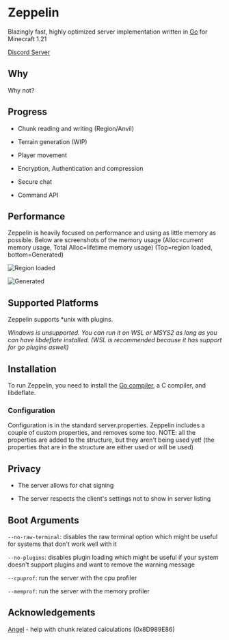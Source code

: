 # Zeppelin
Blazingly fast, highly optimized server implementation written in [Go](https://go.dev) for Minecraft 1.21

[Discord Server](https://discord.gg/T8qEtDWPak)

## Why
Why not?

## Progress
- Chunk reading and writing (Region/Anvil)

- Terrain generation (WIP)

- Player movement

- Encryption, Authentication and compression

- Secure chat

- Command API

## Performance
Zeppelin is heavily focused on performance and using as little memory as possible. Below are screenshots of the memory usage (Alloc=current memory usage, Total Alloc=lifetime memory usage) (Top=region loaded, bottom=Generated)

![Region loaded](https://github.com/user-attachments/assets/e6dc0d87-48f7-49b6-a425-c4090f17f009)

![Generated](https://github.com/user-attachments/assets/f02bd4b0-7680-4bc8-bab4-4451eb43fe13)



## Supported Platforms
Zeppelin supports *unix with plugins.

*Windows is unsupported. You can run it on WSL or MSYS2 as long as you can have libdeflate installed. (WSL is recommended because it has support for go plugins aswell)*

## Installation
To run Zeppelin, you need to install the [Go compiler](https://go.dev), a C compiler, and libdeflate.

### Configuration
Configuration is in the standard server.properties. Zeppelin includes a couple of custom properties, and removes some too.
NOTE: all the properties are added to the structure, but they aren't being used yet! (the properties that are in the structure are either used or will be used)

## Privacy
- The server allows for chat signing

- The server respects the client's settings not to show in server listing

## Boot Arguments
`--no-raw-terminal`: disables the raw terminal option which might be useful for systems that don't work well with it

`--no-plugins`: disables plugin loading which might be useful if your system doesn't support plugins and want to remove the warning message

`--cpuprof`: run the server with the cpu profiler

`--memprof`: run the server with the memory profiler

## Acknowledgements
[Angel](https://github.com/aimjel) - help with chunk related calculations (0x8D989E86)

